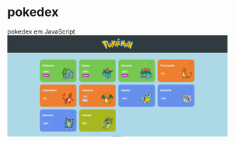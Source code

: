 # pokedex
 pokedex em JavaScript
 <img src="./public/to_readme/pekedex_by_jeffersonmatias.jpg" align="center"/>
